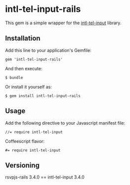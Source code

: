 # intl-tel-input-rails

This gem is a simple wrapper for the [intl-tel-input](https://github.com/Bluefieldscom/intl-tel-input)
library.

## Installation

Add this line to your application's Gemfile:

    gem 'intl-tel-input-rails'

And then execute:

    $ bundle

Or install it yourself as:

    $ gem install intl-tel-input-rails

## Usage

Add the following directive to your Javascript manifest file:

    //= require intl-tel-input

Coffeescript flavor:

    #= require intl-tel-input

## Versioning

rsvpjs-rails 3.4.0 == intl-tel-input 3.4.0
